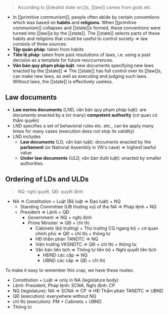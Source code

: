 > According to [[idealist state src]]s, [[law]] comes from gods etc.
- In [[primitive communism]], people often abide by certain conventions which was based on **habits** and **religions**. When [[primitive communism]] collapses and [[state]]s formed, these conventions were turned into [[law]]s by the [[state]].
The [[state]] selects parts of these habits and religions that could be useful to control society => law consists of three sources:
- **Tập quán pháp**: taken from habits
- **Tiền lệ pháp**: taken from past resolutions of laws, i.e. using a past decision as a template for future reoccurrences.
- **Văn bản quy phạm pháp luật**: new documents specifying new laws enacted by the [[state]]
=> The [[state]] has full control over its [[law]]s, can make new laws, as well as executing and judging such laws. Without laws, the [[state]] is effectively useless.

## Law documents
- **Law norms documents** (LND, văn bản quy phạm pháp luật): are documents enacted by a (or many) **competent authority** (cơ quan có thẩm quyền)
- LND specifies a set of behavioral rules etc. etc., can be apply many times for many cases (execution does not stop its validity)
- LND includes
	- **Law documents** (LD, văn bản luật): documents enacted by the **parliament** (or National Assembly in VN's case) => highest lawful value
	- **Under law documents** (ULD, văn bản dưới luật): enacted by smaller authorities.

## Ordering of LDs and ULDs
> NQ: nghị quyết, QĐ: quyết định
- NA => Constitution + Luật (Bộ luật => Đạo luật) + NQ
	- Standing Committee (UB thường vụ) of the NA => Pháp lệnh + NQ
	- President => Lệnh + QĐ
		- Government => NQ + nghị định
		- Prime Minister => QĐ + chỉ thị
			- Cabinets (bộ trưởng) + Thủ trưởng CQ ngang bộ + cơ quan chính phủ => QĐ + chỉ thị + thông tư
			- HĐ thẩm phán TANDTC => NQ
			- Viện trưởng VKSNDTC => QĐ + chỉ thị + thông tư
			- Văn bản liên tịch => Thông tư liên bộ + Nghị quyết liên tịch
				- HĐND các cấp => NQ
				- UBND các cấp => QĐ + chỉ thị

To make it easy to remember this crap, we have these routes:
- Constitution + Luật => only in NA (legislature body)
- Lệnh: President, Pháp lệnh: SCNA, Nghị định: CP
- NQ (legislature): NA => SCNA => CP => HĐ Thẩm phán TANDTC => UBND
- QĐ (execution): everywhere without NQ
- chỉ thị (execution): PM + Cabinets + UBND
- Thông tư
